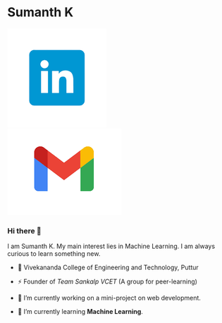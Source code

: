 # Sumanth K

[![linkedin](https://github.com/Sumanth2905/Sumanth2905/blob/main/assets/img/linkedin.png)](https://www.linkedin.com/in/sumanthk2905/)&nbsp;&nbsp;&nbsp;&nbsp;&nbsp;&nbsp;&nbsp;[![mail](https://github.com/Sumanth2905/Sumanth2905/blob/main/assets/img/mail.png)](mailto:sumanthsubramanya@gmail.com)

### Hi there 👋

I am Sumanth K. My main interest lies in Machine Learning. I am always curious to learn something new.

- :office: Vivekananda College of Engineering and Technology, Puttur

- :zap: Founder of *Team Sankalp VCET* (A group for peer-learning)

- 🔭 I’m currently working on a mini-project on web development.

- 🌱 I’m currently learning **Machine Learning**.

 
